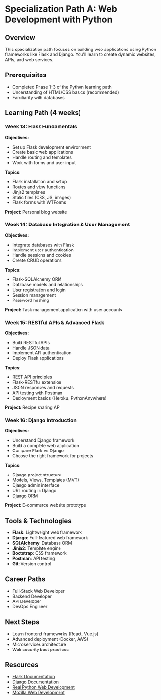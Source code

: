 # Specialization Path A: Web Development with Python

## Overview
This specialization path focuses on building web applications using Python frameworks like Flask and Django. You'll learn to create dynamic websites, APIs, and web services.

## Prerequisites
- Completed Phase 1-3 of the Python learning path
- Understanding of HTML/CSS basics (recommended)
- Familiarity with databases

## Learning Path (4 weeks)

### Week 13: Flask Fundamentals
**Objectives:**
- Set up Flask development environment
- Create basic web applications
- Handle routing and templates
- Work with forms and user input

**Topics:**
- Flask installation and setup
- Routes and view functions
- Jinja2 templates
- Static files (CSS, JS, images)
- Flask forms with WTForms

**Project:** Personal blog website

### Week 14: Database Integration & User Management
**Objectives:**
- Integrate databases with Flask
- Implement user authentication
- Handle sessions and cookies
- Create CRUD operations

**Topics:**
- Flask-SQLAlchemy ORM
- Database models and relationships
- User registration and login
- Session management
- Password hashing

**Project:** Task management application with user accounts

### Week 15: RESTful APIs & Advanced Flask
**Objectives:**
- Build RESTful APIs
- Handle JSON data
- Implement API authentication
- Deploy Flask applications

**Topics:**
- REST API principles
- Flask-RESTful extension
- JSON responses and requests
- API testing with Postman
- Deployment basics (Heroku, PythonAnywhere)

**Project:** Recipe sharing API

### Week 16: Django Introduction
**Objectives:**
- Understand Django framework
- Build a complete web application
- Compare Flask vs Django
- Choose the right framework for projects

**Topics:**
- Django project structure
- Models, Views, Templates (MVT)
- Django admin interface
- URL routing in Django
- Django ORM

**Project:** E-commerce website prototype

## Tools & Technologies
- **Flask**: Lightweight web framework
- **Django**: Full-featured web framework
- **SQLAlchemy**: Database ORM
- **Jinja2**: Template engine
- **Bootstrap**: CSS framework
- **Postman**: API testing
- **Git**: Version control

## Career Paths
- Full-Stack Web Developer
- Backend Developer
- API Developer
- DevOps Engineer

## Next Steps
- Learn frontend frameworks (React, Vue.js)
- Advanced deployment (Docker, AWS)
- Microservices architecture
- Web security best practices

## Resources
- [Flask Documentation](https://flask.palletsprojects.com/)
- [Django Documentation](https://docs.djangoproject.com/)
- [Real Python Web Development](https://realpython.com/tutorials/web-dev/)
- [Mozilla Web Development](https://developer.mozilla.org/)
